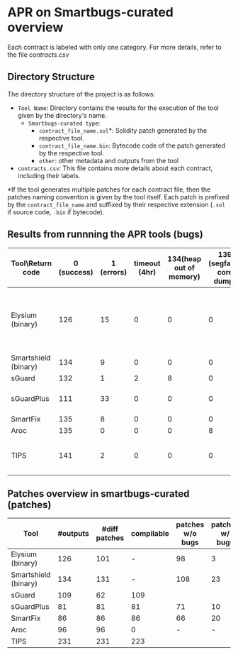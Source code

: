 # APR on Smartbugs-curated overview

Each contract is labeled with only one category. For more details, refer to the file _contracts.csv_

## Directory Structure

The directory structure of the project is as follows:

- `Tool Name`: Directory contains the results for the execution of the tool given by the directory's name.
    + `Smartbugs-curated type`:
        - `contract_file_name.sol`*: Solidity patch generated by the respective tool.
        - `contract_file_name.bin`: Bytecode code of the patch generated by the respective tool.
        - `other`: other metadata and outputs from the tool
- `contracts.csv`: This file contains more details about each contract, including their labels.

*If the tool generates multiple patches for each contract file, then the patches naming convention is given by the tool itself. Each patch is prefixed by the `contract_file_name` and suffixed by their respective extension (`.sol` if source code, `.bin` if bytecode).


## Results from runnning the APR tools (bugs)
|Tool\Return code                    |0 (success)|1 (errors)|timeout (4hr)|134(heap out of memory)|139 (segfault: core dump)|251 (compilation)|253|Notes                                                             |
|------------------------------------|-----------|----------|---------------|-----------------------|-------------------------|-----------------|---|------------------------------------------------------------------|
|Elysium  (binary)                           |126        |15        |0              |0                      |0                        |1                |1  |1: run_oyente breaks, only mythril is used for these cases in eval|
|Smartshield   (binary)                       |134        |9         |0              |0                      |0                        |0                |0  |1: code errors                                                    |
|sGuard                              |132        |1         |2              |8                      |0                        |0                |0  |                                                                  |
|sGuardPlus                          |111        |33        |0              |0                      |0                        |0                |0  |Exceptions in revert2src.js                                       |
|SmartFix                            |135        |8         |0              |0                      |0                        |0                |0  |                                                                  |
|Aroc                                |135        |0         |0              |0                      |8                        |0                |0  |                                                                  |
|TIPS                                |141        |2         |0              |0                      |0                        |0                |0  |1: code errors in parsing json objects                            |


## Patches overview in smartbugs-curated (patches)
| Tool        | #outputs | #diff patches | compilable | patches w/o bugs | patches w/ bugs | paches w/ new bugs |
|-------------|----------|---------------|------------|------------------|-----------------|--------------------|
| Elysium (binary)    |      126 |            101|           -|                98|                3|                  2+|
| Smartshield (binary) |      134 |            131|           -|               108|               23|                    |
| sGuard      |      109 |             62|         109|                  |                 |                    |
| sGuardPlus  |       81 |             81|          81|                71|               10|                  10|
| SmartFix    |       86 |             86|          86|                66|               20|                   1|
| Aroc        |       96 |             96|           0|                 -|                -|                    |
| TIPS        |      231 |            231|         223|                  |                 |                    |
